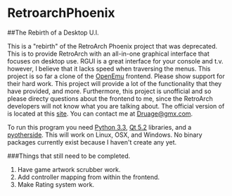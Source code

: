 # RetroarchPhoenix


##The Rebirth of a Desktop U.I.

This is a "rebirth" of the RetroArch Phoenix project that was deprecated. 
This is to provide RetroArch with an all-in-one graphical interface that focuses on desktop use. 
RGUI is a great interface for your console and t.v. however, I believe that it lacks speed when traversing the menus.
This project is so far a clone of the [OpenEmu](http://openemu.org/) frontend. Please show support for their hard work. 
This project will provide a lot of the functionality that they have provided, and more. 
Furthermore, this project is unofficial and so please directy questions about the frontend to me, since the
RetroArch developers will not know what you are talking about.
The official version of is located at this [site](http://www.libretro.com/).
You can contact me at Druage@gmx.com.

To run this program you need [Python 3.3](http://www.python.org/download/releases/3.3.3/), [Qt 5.2](http://qt-project.org/downloads) libraries, and a [pyotherside](http://thp.io/2011/pyotherside/).
This will work on Linux, OSX, and Windows. No binary packages currently exist because I haven't create any yet.

###Things that still need to be completed.

1. Have game artwork scrubber work.
2. Add controller mapping from within the frontend.
3. Make Rating system work.
